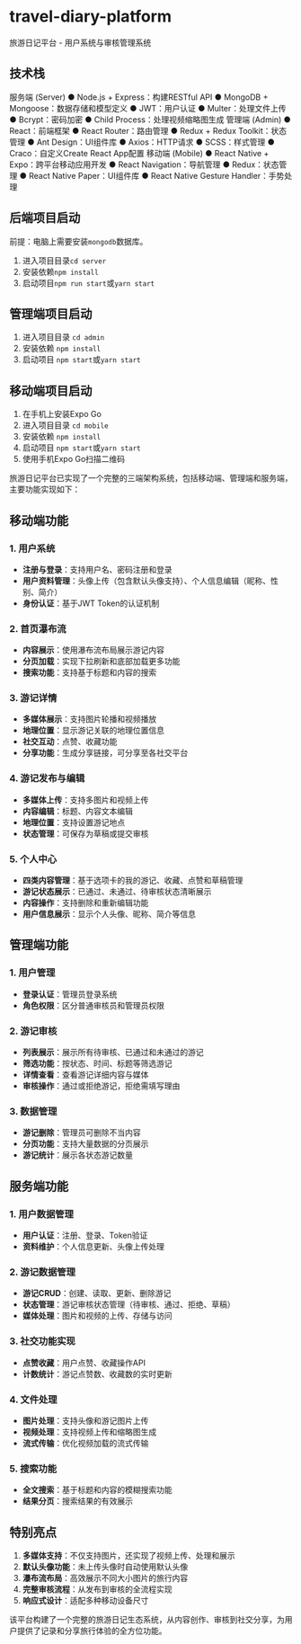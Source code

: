 # travel-diary-platform
旅游日记平台 - 用户系统与审核管理系统

## 技术栈

服务端 (Server)
● Node.js + Express：构建RESTful API
● MongoDB + Mongoose：数据存储和模型定义
● JWT：用户认证
● Multer：处理文件上传
● Bcrypt：密码加密
● Child Process：处理视频缩略图生成
管理端 (Admin)
● React：前端框架
● React Router：路由管理
● Redux + Redux Toolkit：状态管理
● Ant Design：UI组件库
● Axios：HTTP请求
● SCSS：样式管理
● Craco：自定义Create React App配置
移动端 (Mobile)
● React Native + Expo：跨平台移动应用开发
● React Navigation：导航管理
● Redux：状态管理
● React Native Paper：UI组件库
● React Native Gesture Handler：手势处理

## 后端项目启动

前提：电脑上需要安装`mongodb`数据库。

1. 进入项目目录`cd server`
2. 安装依赖`npm install`
3. 启动项目`npm run start`或`yarn start`

## 管理端项目启动

1. 进入项目目录 `cd admin`
2. 安装依赖 `npm install`
3. 启动项目 `npm start`或`yarn start`

## 移动端项目启动

1. 在手机上安装Expo Go
2. 进入项目目录 `cd mobile`
3. 安装依赖 `npm install`
4. 启动项目 `npm start`或`yarn start`
5. 使用手机Expo Go扫描二维码

旅游日记平台已实现了一个完整的三端架构系统，包括移动端、管理端和服务端，主要功能实现如下：

## 移动端功能

### 1. 用户系统
- **注册与登录**：支持用户名、密码注册和登录
- **用户资料管理**：头像上传（包含默认头像支持）、个人信息编辑（昵称、性别、简介）
- **身份认证**：基于JWT Token的认证机制

### 2. 首页瀑布流
- **内容展示**：使用瀑布流布局展示游记内容
- **分页加载**：实现下拉刷新和底部加载更多功能
- **搜索功能**：支持基于标题和内容的搜索

### 3. 游记详情
- **多媒体展示**：支持图片轮播和视频播放
- **地理位置**：显示游记关联的地理位置信息
- **社交互动**：点赞、收藏功能
- **分享功能**：生成分享链接，可分享至各社交平台

### 4. 游记发布与编辑
- **多媒体上传**：支持多图片和视频上传
- **内容编辑**：标题、内容文本编辑
- **地理位置**：支持设置游记地点
- **状态管理**：可保存为草稿或提交审核

### 5. 个人中心
- **四类内容管理**：基于选项卡的我的游记、收藏、点赞和草稿管理
- **游记状态展示**：已通过、未通过、待审核状态清晰展示
- **内容操作**：支持删除和重新编辑功能
- **用户信息展示**：显示个人头像、昵称、简介等信息

## 管理端功能

### 1. 用户管理
- **登录认证**：管理员登录系统
- **角色权限**：区分普通审核员和管理员权限

### 2. 游记审核
- **列表展示**：展示所有待审核、已通过和未通过的游记
- **筛选功能**：按状态、时间、标题等筛选游记
- **详情查看**：查看游记详细内容与媒体
- **审核操作**：通过或拒绝游记，拒绝需填写理由

### 3. 数据管理
- **游记删除**：管理员可删除不当内容
- **分页功能**：支持大量数据的分页展示
- **游记统计**：展示各状态游记数量

## 服务端功能

### 1. 用户数据管理
- **用户认证**：注册、登录、Token验证
- **资料维护**：个人信息更新、头像上传处理

### 2. 游记数据管理
- **游记CRUD**：创建、读取、更新、删除游记
- **状态管理**：游记审核状态管理（待审核、通过、拒绝、草稿）
- **媒体处理**：图片和视频的上传、存储与访问

### 3. 社交功能实现
- **点赞收藏**：用户点赞、收藏操作API
- **计数统计**：游记点赞数、收藏数的实时更新

### 4. 文件处理
- **图片处理**：支持头像和游记图片上传
- **视频处理**：支持视频上传和缩略图生成
- **流式传输**：优化视频加载的流式传输

### 5. 搜索功能
- **全文搜索**：基于标题和内容的模糊搜索功能
- **结果分页**：搜索结果的有效展示

## 特别亮点

1. **多媒体支持**：不仅支持图片，还实现了视频上传、处理和展示
2. **默认头像功能**：未上传头像时自动使用默认头像
3. **瀑布流布局**：高效展示不同大小图片的旅行内容
4. **完整审核流程**：从发布到审核的全流程实现
5. **响应式设计**：适配多种移动设备尺寸

该平台构建了一个完整的旅游日记生态系统，从内容创作、审核到社交分享，为用户提供了记录和分享旅行体验的全方位功能。